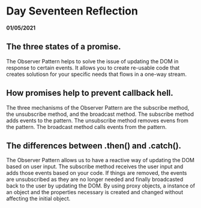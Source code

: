 # Day Seventeen Reflection
__01/05/2021__

## The three states of a promise.

The Observer Pattern helps to solve the issue of updating the DOM in response to certain events. It allows you to create re-usable code that creates solutiosn for your specific needs that flows in a one-way stream. 
## How promises help to prevent callback hell.

The three mechanisms of the Observer Pattern are the subscribe method, the unsubscribe method, and the broadcast method. The subscribe method adds events to the pattern. The unsubscribe method removes evens from the pattern. The broadcast method calls events from the pattern. 

## The differences between .then() and .catch().

The Observer Pattern allows us to have a reactive way of updating the DOM based on user input. The subscribe method receives the user input and adds those events based on your code. If things are removed, the events are unsubscribed as they are no longer needed and finally broadcasted back to the user by updating the DOM. By using proxy objects, a instance of an object and the properties necessary is created and changed without affecting the initial object. 